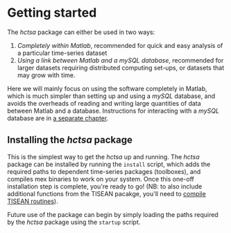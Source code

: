 # Getting started

The *hctsa* package can either be used in two ways:

1. *Completely within Matlab*, recommended for quick and easy analysis of a particular time-series dataset
2. *Using a link between Matlab and a mySQL database*, recommended for larger datasets requiring distributed computing set-ups, or datasets that may grow with time.

Here we will mainly focus on using the software completely in Matlab, which is much simpler than setting up and using a *mySQL* database, and avoids the overheads of reading and writing large quantities of data between Matlab and a database.
Instructions for interacting with a *mySQL* database are in [a separate chapter](overview_mysql_database.md).

## Installing the *hctsa* package
This is the simplest way to get the *hctsa* up and running.
The *hctsa* package can be installed by running the `install` script, which adds the required paths to dependent time-series packages (toolboxes), and compiles mex binaries to work on your system.
Once this one-off installation step is complete, you're ready to go! (NB: to also include additional functions from the TISEAN pacakge, you'll need to [compile TISEAN routines](compiling_tisean.md)).

Future use of the package can begin by simply loading the paths required by the *hctsa* package using the `startup` script.


<!------->


<!--1. Sets up a *mySQL* server and database, populates the database with our standard library of functions and operations, and then compiles all of the mex functions required by Matlab to run all of the operations.-->

<!--## Setting up-->
<!--{#sec:SettingUp}-->

<!--This section describes initial tasks that one must perform once, to set up the *mySQL* database and its interface with Matlab.-->


<!--### Setting the path-->
<!-- {#sec:settingPath} -->

